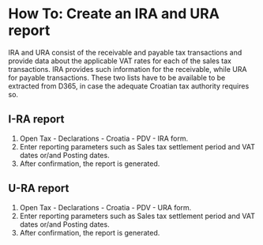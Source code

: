 # How To: Create an IRA and URA report

IRA and URA consist of the receivable and payable tax transactions and provide data about the applicable VAT rates for each of the sales tax transactions. IRA provides such information for the receivable, while URA for payable transactions. These two lists have to be available to be extracted from D365, in case the adequate Croatian tax authority requires so.
 
## I-RA report 

1. Open Tax - Declarations - Croatia - PDV - IRA form.
2. Enter reporting parameters such as Sales tax settlement period and VAT dates or/and Posting dates. 
3. After confirmation, the report is generated. 

## U-RA report 

1. Open Tax - Declarations - Croatia - PDV - URA form.
2. Enter reporting parameters such as Sales tax settlement period and VAT dates or/and Posting dates. 
3. After confirmation, the report is generated. 